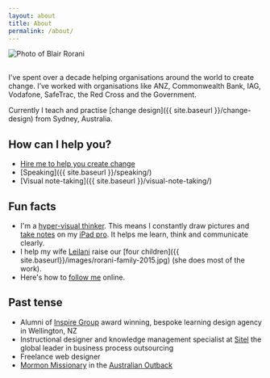 ```yaml
---
layout: about
title: About
permalink: /about/
---
```



<p style="margin-bottom: 30px;" class="u-c-txt"><img src="{{ site.baseurl }}/images/blair-rorani-desktop.png" alt="Photo of Blair Rorani"></p>

I've spent over a decade helping organisations around the world to create change. I’ve worked with organisations like ANZ, Commonwealth Bank, IAG, Vodafone, SafeTrac, the Red Cross and the Government.

Currently I teach and practise [change design]({{ site.baseurl }}/change-design) from Sydney, Australia.

## How can I help you?
* <a href="mailto:blair@rorani.com">Hire me to help you create change</a>
* [Speaking]({{ site.baseurl }}/speaking/)
* [Visual note-taking]({{ site.baseurl }}/visual-note-taking/)

## Fun facts
* I'm a <a target="_blank" href="http://en.wikipedia.org/wiki/Visual_thinking" >hyper-visual thinker</a>. This means I constantly draw pictures and <a href="http://pinterest.com/blairrorani/visual-note-taking/" target="_blank">take notes</a> on my <a href="https://www.instagram.com/p/9-tdK5I9nv/" target="_blank">iPad pro</a>. It helps me learn, think and communicate clearly.
* I help my wife [Leilani](http://leilani.rorani.com) raise our [four children]({{ site.baseurl}}/images/rorani-family-2015.jpg) (she does most of the work).
* Here's how to <a href="/follow">follow me</a> online.


<h2>Past tense</h2>
<ul><li>Alumni of <a href="http://inspiregroup.co.nz" target="_blank">Inspire Group</a> award winning, bespoke learning design agency in Wellington, NZ</li>
<li>Instructional designer and knowledge management specialist at <a href="http://sitel.com" target="_blank">Sitel</a> the global leader in business process outsourcing</li>
<li>Freelance web designer</li>
<li><a href="http://www.mormon.org/me/1g1y" target="_blank">Mormon Missionary</a> in the <a href="http://instagram.com/p/t14FAXo9ot/" target="_blank">Australian Outback</a></li>
</ul>
